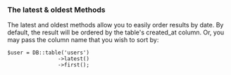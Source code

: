 


### The latest & oldest Methods

The latest and oldest methods allow you to easily order results by date. 
By default, the result will be ordered by the table's created_at column. 
Or, you may pass the column name that you wish to sort by:

    $user = DB::table('users')
                    ->latest()
                    ->first();